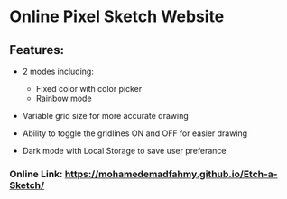 # Online Pixel Sketch Website

## Features:

+ 2 modes including:
    + Fixed color with color picker
    + Rainbow mode

+ Variable grid size for more accurate drawing

+ Ability to toggle the gridlines ON and OFF for easier drawing

+ Dark mode with Local Storage to save user preferance 


### **Online Link:** https://mohamedemadfahmy.github.io/Etch-a-Sketch/
